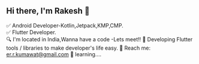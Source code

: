 ## Hi there, I'm Rakesh 👋

✅ Android Developer-Kotlin,Jetpack,KMP,CMP.<br/>
✅ Flutter Developer.<br/>
🔍 I'm located in India,Wanna have a code -Lets meet!!
🔭 Developing Flutter tools / libraries to make developer's life easy.
💬 Reach me: er.r.kumawat@gmail.com
🌱 learning....
